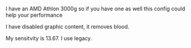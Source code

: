 I have an AMD Athlon 3000g so if you have one as well this config could help your performance

I have disabled graphic content, it removes blood.

My sensitvity is 13.67. I use legacy.
